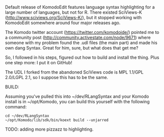 Default release of KomodoEdit features language syntax highlighting for a
large number of languages, but not for R. There existed SciViews-K
(http://www.sciviews.org/SciViews-K/), but it stopped working with
KomodoEdit somewhere around four major releases ago.

The Komodo twitter account (https://twitter.com/komodoide/) pointed me to
a community post (http://community.activestate.com/node/9671) where someone
with my problem found the .udl files (the main part) and made his own dang
Syntax. Great for him, sure, but what does that get me?

So, I followed in his steps, figured out how to build and install the thing.
Plus one step more: I put it on GitHub!

The UDL I forked from the abandoned SciViews code is MPL 1.1/GPL 2.0/LGPL 2.1,
so I suppose this has to be the same.

BUILD:

Assuming you've pulled this into ~/dev/RLangSyntax and your Komodo install is in
~/opt/Komodo, you can build this yourself with the following command:

    cd ~/dev/RLangSyntax
    ~/opt/Komodo/lib/sdk/bin/koext build --unjarred

TODO: adding more pizzazz to highlighting.

